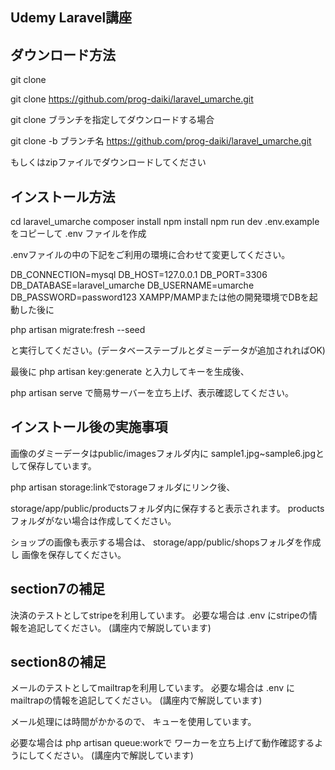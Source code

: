 ## Udemy Laravel講座

## ダウンロード方法

git clone

git clone https://github.com/prog-daiki/laravel_umarche.git

git clone ブランチを指定してダウンロードする場合

git clone -b ブランチ名 https://github.com/prog-daiki/laravel_umarche.git

もしくはzipファイルでダウンロードしてください

## インストール方法

cd laravel_umarche
composer install
npm install
npm run dev
.env.example をコピーして .env ファイルを作成

.envファイルの中の下記をご利用の環境に合わせて変更してください。

DB_CONNECTION=mysql
DB_HOST=127.0.0.1
DB_PORT=3306
DB_DATABASE=laravel_umarche
DB_USERNAME=umarche
DB_PASSWORD=password123
XAMPP/MAMPまたは他の開発環境でDBを起動した後に

php artisan migrate:fresh --seed

と実行してください。(データベーステーブルとダミーデータが追加されればOK)

最後に php artisan key:generate と入力してキーを生成後、

php artisan serve で簡易サーバーを立ち上げ、表示確認してください。

## インストール後の実施事項

画像のダミーデータはpublic/imagesフォルダ内に
sample1.jpg~sample6.jpgとして保存しています。

php artisan storage:linkでstorageフォルダにリンク後、

storage/app/public/productsフォルダ内に保存すると表示されます。
productsフォルダがない場合は作成してください。

ショップの画像も表示する場合は、 storage/app/public/shopsフォルダを作成し 画像を保存してください。

## section7の補足

決済のテストとしてstripeを利用しています。 必要な場合は .env にstripeの情報を追記してください。 (講座内で解説しています)

## section8の補足

メールのテストとしてmailtrapを利用しています。 必要な場合は .env にmailtrapの情報を追記してください。 (講座内で解説しています)

メール処理には時間がかかるので、 キューを使用しています。

必要な場合は php artisan queue:workで ワーカーを立ち上げて動作確認するようにしてください。 (講座内で解説しています)
